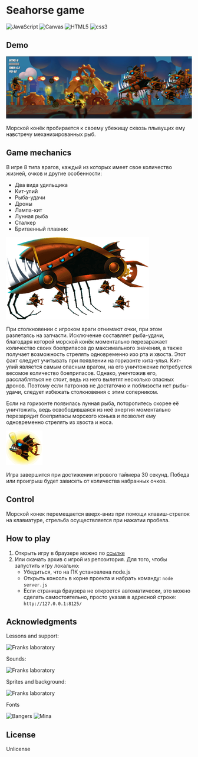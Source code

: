 # Seahorse game
<img src="https://img.shields.io/badge/JavaScript-004524?style=for-the-badge&logo=javascript&logoColor=yellow" alt="JavaScript"> <img src="https://img.shields.io/badge/Canvas-6495ed?style=for-the-badge&logo=html5&logoColor=#E34F26" alt="Canvas">
<img src="https://img.shields.io/badge/HTML5-004524?style=for-the-badge&logo=html5&logoColor=#E34F26" alt="HTML5">
<img src="https://img.shields.io/badge/CSS3-004524?style=for-the-badge&logo=css3&logoColor=#E34F26" alt="css3">

## Demo
![Изображение][1]

Морской конёк пробирается к своему убежищу сквозь плывущих ему навстречу механизированных рыб.

## Game mechanics
В игре 8 типа врагов, каждый из которых имеет свое количество жизней, очков и другие особенности:
- Два вида удильщика
- Кит-улий
- Рыба-удачи
- Дроны
- Лампа-кит
- Лунная рыба
- Сталкер
- Бритвенный плавник

![Изображение][2]

При столкновении с игроком враги отнимают очки, при этом разлетаясь на запчасти. Исключение составляет рыба-удачи, благодаря которой морской конёк моментально перезаражает
количество своих боеприпасов до максимального значения, а также получает возможность стрелять одновременно изо рта и хвоста.
Этот факт следует учитывать при появлении на горизонте кита-улья. Кит-улий является самым опасным врагом, на его уничтожение потребуется весомое количество
боеприпасов. Однако, уничтожив его, расслабляться не стоит, ведь из него вылетят несколько опасных дронов. Поэтому если патронов не достаточно
и поблизости нет рыбы-удачи, следует избежать столкновения с этим соперником.

Если на горизонте появилась лунная рыба, поторопитесь скорее её уничтожить, ведь освободившаяся из неё энергия моментально перезарядит боеприпасы морского конька и позволит ему одновременно стрелять из хвоста и носа. 

![Изображение][3]

Игра завершится при достижении игрового таймера 30 секунд. Победа или проигрыш будет зависеть от количества набранных очков.

## Control
Морской конек перемещается вверх-вниз при помощи клавиш-стрелок на клавиатуре, стрельба осуществляется при нажатии пробела.

## How to play
1. Открыть игру в браузере можно по [ссылке](https://mogrima.github.io/seahorse/)
2. Или скачать архив с игрой из репозитория. Для того, чтобы запустить игру локально:
   * Убедиться, что на ПК установлена node.js
   * Открыть консоль в корне проекта и набрать команду:
    ```node server.js ```
   * Если страница браузера не откроется автоматически, это можно сделать самостоятельно, просто указав в адресной строке: ```http://127.0.0.1:8125/```

  ## Acknowledgments
Lessons and support:

<img src="https://img.shields.io/badge/Franks laboratory -ffd700?style=for-the-badge&logo=youtube&logoColor=#FF0000" alt="Franks laboratory ">

Sounds:

<img src="https://img.shields.io/badge/Franks laboratory -ffd700?style=for-the-badge&logo=youtube&logoColor=#FF0000" alt="Franks laboratory ">

Sprites and background:

<img src="https://img.shields.io/badge/Franks laboratory -ffd700?style=for-the-badge&logo=youtube&logoColor=#FF0000" alt="Franks laboratory ">

Fonts

<img src="https://img.shields.io/badge/Bangers -ffd700?style=for-the-badge&logo=googlefonts&logoColor=#4285F4" alt="Bangers "> <img src="https://img.shields.io/badge/Mina -ffd700?style=for-the-badge&logo=googlefonts&logoColor=#4285F4" alt="Mina ">

## License

Unlicense

[1]:https://github.com/Mogrima/seahorse/blob/master/Assets/preview.png
[2]:https://github.com/Mogrima/seahorse/blob/master/Assets/whale.png
[3]:https://github.com/Mogrima/seahorse/blob/master/Assets/preview2.png

